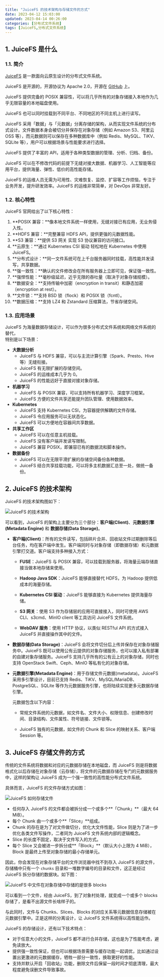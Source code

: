```yaml
---
title: "JuiceFS 的技术架构与存储文件的方式"
date: 2023-04-12 15:03:00
updated: 2023-04-14 00:26:00
categories: [分布式文件系统]
tags: [JuiceFS,分布式文件系统]
---
```




## 1. JuiceFS 是什么



### 1.1. 简介

[JuiceFS](https://juicefs.com/) 是一款面向云原生设计的分布式文件系统。



JuiceFS 是开源的，开源协议为 Apache 2.0，开源在 [GitHub](https://github.com/juicedata/juicefs) 上。



JuiceFS 提供完备的 POSIX 兼容性，可以将几乎所有的对象存储接入本地作为几乎无限容量的本地磁盘使用。



JuiceFS 也可以同时挂载到不同平台、不同地区的不同主机上进行读写。



JuiceFS 采用「数据」与「元数据」分离存储的架构，从而实现文件系统的分布式设计。文件数据本身会被切分并保存在对象存储（例如 Amazon S3、阿里云 OSS 等），而元数据则可以保存在多种数据库中（例如 Redis、MySQL、TiKV、SQLite 等），用户可以根据场景与性能要求进行选择。



JuiceFS 提供了丰富的 API，适用于各种类型数据的管理、分析、归档、备份。



JuiceFS 可以在不修改代码的前提下无缝对接大数据、机器学习、人工智能等应用平台，提供海量、弹性、低价的高性能存储。



JuiceFS 的运维人员无需为可用性、灾难恢复、监控、扩容等工作烦恼，专注于业务开发，提升研发效率。JuiceFS 的运维非常简单，对 DevOps 非常友好。



### 1.2. 核心特性

JuiceFS 官网给出了以下核心特性：



1. **POSIX 兼容：**像本地文件系统一样使用，无缝对接已有应用，无业务侵入性。
2. **HDFS 兼容：**完整兼容 HDFS API，提供更强的元数据性能。
3. **S3 兼容：**提供 S3 网关 实现 S3 协议兼容的访问接口。
4. **云原生：**通过 Kubernetes CSI 驱动 轻松地在 Kubernetes 中使用 JuiceFS。
5. **分布式设计：**同一文件系统可在上千台服务器同时挂载，高性能并发读写，共享数据。
6. **强一致性：**确认的文件修改会在所有服务器上立即可见，保证强一致性。
7. **强悍性能：**毫秒级延迟，近乎无限的吞吐量（取决于对象存储规模）。
8. **数据安全：**支持传输中加密（encryption in transit）和静态加密（encryption at rest）。
9. **文件锁：**支持 BSD 锁（flock）和 POSIX 锁（fcntl）。
10. **数据压缩：**支持 LZ4 和 Zstandard 压缩算法，节省存储空间。



### 1.3. 应用场景



JuiceFS 为海量数据存储设计，可以作为很多分布式文件系统和网络文件系统的替代，  
特别是以下场景：



- **大数据分析**
  - JuiceFS 与 HDFS 兼容，可以与主流计算引擎（Spark、Presto、Hive 等）无缝衔接。
  - JuiceFS 有无限扩展的存储空间。
  - JuiceFS 的运维成本几乎为 0。
  - JuiceFS 的性能远好于直接对接对象存储。
- **机器学习**
  - JuiceFS 与 POSIX 兼容，可以支持所有机器学习、深度学习框架。
  - JuiceFS 方便的文件共享还能提升团队管理、使用数据效率。
- **Kubernetes**
  - JuiceFS 支持 Kubernetes CSI，为容器提供解耦的文件存储。
  - JuiceFS 令应用服务可以无状态化。
  - JuiceFS 可以方便地在容器间共享数据。
- **共享工作区**
  - JuiceFS 可以在任意主机挂载。
  - JuiceFS 没有客户端并发读写限制。
  - JuiceFS 兼容 POSIX，即兼容已有的数据流和脚本操作。
- **数据备份**
  - JuiceFS 可以在无限平滑扩展的存储空间备份各种数据。
  - JuiceFS 结合共享挂载功能，可以将多主机数据汇总至一处，做统一备份。



## 2. JuiceFS 的技术架构







JuiceFS 的技术架构图如下：



![JuiceFS 的技术架构](https://gukaifeng.cn/posts/juicefs-de-ji-zhu-jia-gou-yu-cun-chu-wen-jian-de-fang-shi/juicefs-de-ji-zhu-jia-gou-yu-cun-chu-wen-jian-de-fang-shi_1.png)



可以看到，JuiceFS 的架构上主要分为三个部分：**客户端(Client)**、**元数据引擎(Metadata Engine)** 和 **数据存储(Data Storage)**。



* **客户端(Client)**：所有的文件读写，包括碎片合并、回收站文件过期删除等后台任务，均在客户端中发生。客户端同时与对象存储（即数据存储）和元数据引擎打交道。客户端支持多种接入方式：

  - **FUSE**：JuiceFS 与 POSIX 兼容，可以挂载到服务器，将海量云端存储直接当做本地存储来使用。

  - **Hadoop Java SDK**：JuiceFS 能够直接替代 HDFS，为 Hadoop 提供低成本的海量存储。

  - **Kubernetes CSI 驱动**：JuiceFS 能够直接为 Kubernetes 提供海量存储。

  - **S3 网关**：使用 S3 作为存储层的应用可直接接入，同时可使用 AWS CLI、s3cmd、MinIO client 等工具访问 JuiceFS 文件系统。

  - **WebDAV 服务**：使用 HTTP 协议，以类似 RESTful API 的方式接入 JuiceFS 并直接操作其中的文件。

* **数据存储(Data Storage)**：JuiceFS 会将文件切分后上传并保存在对象存储服务中。JuiceFS 既可以使用公有云提供的对象存储服务，也可以接入私有部署的自建对象存储服务。JuiceFS 支持几乎所有的公有云上的对象存储，同时也支持 OpenStack Swift、Ceph、MinIO 等私有化的对象存储。

* **元数据引擎(Metadata Engine)**：用于存储文件元数据(metadata)。JuiceFS 采用多引擎设计，目前已支持 Redis、TiKV、MySQL/MariaDB、PostgreSQL、SQLite 等作为元数据服务引擎，也将陆续实现更多元数据存储引擎。

  元数据包含以下内容：

  - 常规文件系统的元数据，如文件名、文件大小、权限信息、创建修改时间、目录结构、文件属性、符号链接、文件锁等。

  - JuiceFS 独有的元数据，如文件的 Chunk 和 Slice 的映射关系、客户端 Session 等。





## 3. JuiceFS 存储文件的方式



传统的文件系统将数据和对应的元数据存储在本地磁盘，而 JuiceFS 则是将数据格式化以后存储在对象存储（云存储），将文件的元数据存储在专门的元数据服务中，这样的架构让 JuiceFS 成为一个强一致性的高性能分布式文件系统。

具体而言，JuiceFS 的文件存储方式如图：



![JuiceFS 如何存储文件](https://gukaifeng.cn/posts/juicefs-de-ji-zhu-jia-gou-yu-cun-chu-wen-jian-de-fang-shi/juicefs-de-ji-zhu-jia-gou-yu-cun-chu-wen-jian-de-fang-shi_2.png)



* 任何存入 JuiceFS 的文件都会被拆分成一个或多个**「Chunk」**（最大 64 MiB）。
* 每个 Chunk 由一个或多个**「Slice」**组成。
* Chunk 的存在是为了对文件做切分，优化大文件性能，Slice 则是为了进一步优化各类文件写操作，二者同为 JuiceFS 文件系统内部的逻辑概念。
* Slice 的长度不固定，取决于文件写入的方式。
* 每个 Slice 又会被进一步拆分成**「Block」**（默认大小上限为 4 MiB），Block 是最终上传至对象存储的最小存储单元。



因此，你会发现在对象存储平台的文件浏览器中找不到存入 JuiceFS 的源文件，存储桶中只有一个 `chunks` 目录和一堆数字编号的目录和文件，这正是经过 JuiceFS 拆分存储的数据块。如下图：



![JuiceFS 中文件在对象存储中存储的是很多 blocks](https://gukaifeng.cn/posts/juicefs-de-ji-zhu-jia-gou-yu-cun-chu-wen-jian-de-fang-shi/juicefs-de-ji-zhu-jia-gou-yu-cun-chu-wen-jian-de-fang-shi_3.png)



可以看到一个文件，经由 JuiceFS，到了对象村处理，就变成一个或多个 blocks 存储了，是看不出源文件长啥样子的。



与此同时，文件与 Chunks、Slices、Blocks 的对应关系等元数据信息存储被在元数据引擎中。正是这样的分离设计，让 JuiceFS 文件系统得以高性能运作。



JuiceFS 的存储设计，还有以下技术特点：

- 对于任意大小的文件，JuiceFS 都不进行合并存储，这也是为了性能考虑，避免读放大。
- 提供强一致性保证，但也可以根据场景需要与缓存功能一起调优，比如通过设置出更激进的元数据缓存，牺牲一部分一致性，换取更好的性能。
- 支持并默认开启「回收站」功能，删除文件后保留一段时间才彻底清理，最大程度避免误删文件导致事故。







